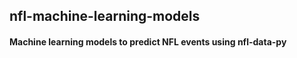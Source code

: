 ## nfl-machine-learning-models
#### Machine learning models to predict NFL events using nfl-data-py
